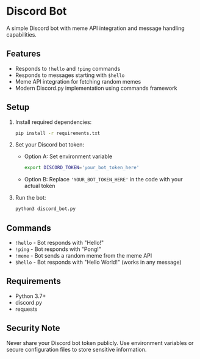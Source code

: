 # Discord Bot

A simple Discord bot with meme API integration and message handling capabilities.

## Features

- Responds to `!hello` and `!ping` commands
- Responds to messages starting with `$hello`
- Meme API integration for fetching random memes
- Modern Discord.py implementation using commands framework

## Setup

1. Install required dependencies:
   ```bash
   pip install -r requirements.txt
   ```

2. Set your Discord bot token:
   - Option A: Set environment variable
     ```bash
     export DISCORD_TOKEN='your_bot_token_here'
     ```
   - Option B: Replace `'YOUR_BOT_TOKEN_HERE'` in the code with your actual token

3. Run the bot:
   ```bash
   python3 discord_bot.py
   ```

## Commands

- `!hello` - Bot responds with "Hello!"
- `!ping` - Bot responds with "Pong!"
- `!meme` - Bot sends a random meme from the meme API
- `$hello` - Bot responds with "Hello World!" (works in any message)

## Requirements

- Python 3.7+
- discord.py
- requests

## Security Note

Never share your Discord bot token publicly. Use environment variables or secure configuration files to store sensitive information.
